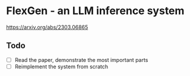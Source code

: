 FlexGen - an LLM inference system
=======
https://arxiv.org/abs/2303.06865

## Todo
- [ ] Read the paper, demonstrate the most important parts
- [ ] Reimplement the system from scratch